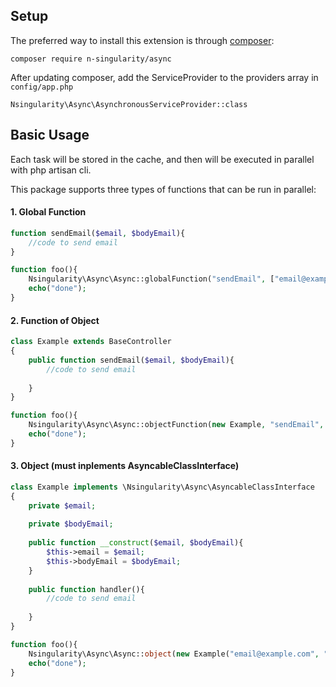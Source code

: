 Setup
------------

The preferred way to install this extension is through [composer](http://getcomposer.org/download/):

```
composer require n-singularity/async
```

After updating composer, add the ServiceProvider to the providers array in `config/app.php`

```
Nsingularity\Async\AsynchronousServiceProvider::class
```

Basic Usage
-----------

Each task will be stored in the cache, and then will be executed in parallel with php artisan cli.

This package supports three types of functions that can be run in parallel:

#### 1. Global Function
```php
function sendEmail($email, $bodyEmail){
    //code to send email
}

function foo(){
    Nsingularity\Async\Async::globalFunction("sendEmail", ["email@example.com", "body email html"]);
    echo("done");
}

```

#### 2. Function of Object

```php
class Example extends BaseController
{
    public function sendEmail($email, $bodyEmail){
        //code to send email
        
    }
}

function foo(){
    Nsingularity\Async\Async::objectFunction(new Example, "sendEmail", ["email@example.com", "body email html"]);
    echo("done");
}
```

#### 3. Object (must inplements AsyncableClassInterface)

```php
class Example implements \Nsingularity\Async\AsyncableClassInterface
{
    private $email;
    
    private $bodyEmail;
    
    public function __construct($email, $bodyEmail){
        $this->email = $email;
        $this->bodyEmail = $bodyEmail;
    }
    
    public function handler(){
        //code to send email
        
    }
}

function foo(){
    Nsingularity\Async\Async::object(new Example("email@example.com", "body email html"));
    echo("done");
}
```

